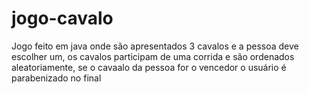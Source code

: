 # jogo-cavalo

Jogo feito em java onde são apresentados 3 cavalos e a pessoa deve escolher um, os cavalos participam de uma corrida e são ordenados aleatoriamente, se o cavaalo da pessoa for o vencedor o usuário é parabenizado no final
